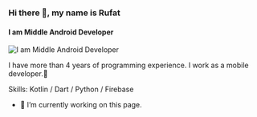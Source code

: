 ### Hi there 👋, my name is Rufat
#### I am Middle Android Developer
![I am Middle Android Developer](https://bilgi.uz/upload/resize_cache/iblock/3d6/74ramdqli5di4tj1l8cw5lv255gd9tm3/780_470_2/HeroHomepage_2880x1200.max-1300x1300.jpg)

I have more than 4 years of programming experience. I work as a mobile developer.📱

Skills: Kotlin / Dart / Python / Firebase

- 🔭 I’m currently working on this page. 




